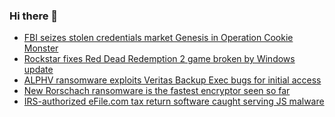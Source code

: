 ### Hi there 👋

<!--START_SECTION:feed-->
* [FBI seizes stolen credentials market Genesis in Operation Cookie Monster](https://www.bleepingcomputer.com/news/security/fbi-seizes-stolen-credentials-market-genesis-in-operation-cookie-monster/)
* [Rockstar fixes Red Dead Redemption 2 game broken by Windows update](https://www.bleepingcomputer.com/news/microsoft/rockstar-fixes-red-dead-redemption-2-game-broken-by-windows-update/)
* [ALPHV ransomware exploits Veritas Backup Exec bugs for initial access](https://www.bleepingcomputer.com/news/security/alphv-ransomware-exploits-veritas-backup-exec-bugs-for-initial-access/)
* [New Rorschach ransomware is the fastest encryptor seen so far](https://www.bleepingcomputer.com/news/security/new-rorschach-ransomware-is-the-fastest-encryptor-seen-so-far/)
* [IRS-authorized eFile.com tax return software caught serving JS malware](https://www.bleepingcomputer.com/news/security/irs-authorized-efilecom-tax-return-software-caught-serving-js-malware/)
<!--END_SECTION:feed-->

<!--
**frankenk/frankenk** is a ✨ _special_ ✨ repository because its `README.md` (this file) appears on your GitHub profile.

Here are some ideas to get you started:

- 🔭 I’m currently working on ...
- 🌱 I’m currently learning ...
- 👯 I’m looking to collaborate on ...
- 🤔 I’m looking for help with ...
- 💬 Ask me about ...
- 📫 How to reach me: ...
- 😄 Pronouns: ...
- ⚡ Fun fact: ...
-->



